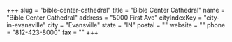 +++
slug = "bible-center-cathedral"
title = "Bible Center Cathedral"
name = "Bible Center Cathedral"
address = "5000 First Ave"
cityIndexKey = "city-in-evansville"
city = "Evansville"
state = "IN"
postal = ""
website = ""
phone = "812-423-8000"
fax = ""
+++
